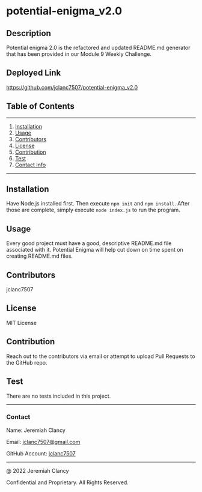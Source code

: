 # **potential-enigma_v2.0**

  ## Description

  Potential enigma 2.0 is the refactored and updated README.md generator that has been provided in our Module 9 Weekly Challenge.

  ## Deployed Link
  https://github.com/jclanc7507/potential-enigma_v2.0

  ## Table of Contents
----------------
1. [Installation](#installation)
2. [Usage](#usage)
3. [Contributors](#contributors)
4. [License](#license)
5. [Contribution](#contribution)
6. [Test](#test)
7. [Contact Info](#contact)
----------------

## Installation 
Have Node.js installed first. Then execute `npm init` and `npm install`. After those are complete, simply execute `node index.js` to run the program.





## Usage
Every good project must have a good, descriptive README.md file associated with it. Potential Enigma will help cut down on time spent on creating README.md files.





## Contributors
jclanc7507





## License
MIT License





## Contribution
Reach out to the contributors via email or attempt to upload Pull Requests to the GitHub repo.





## Test
There are no tests included in this project.

---

### Contact
Name: Jeremiah Clancy

Email: jclanc7507@gmail.com

GitHub Account: [jclanc7507](https://www.github.com/jclanc7507)

---
@ 2022 Jeremiah Clancy

Confidential and Proprietary. All Rights Reserved.

